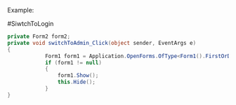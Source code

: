 Example: 

#SiwtchToLogin
```csharp title:switchToLogin
private Form2 form2;
private void switchToAdmin_Click(object sender, EventArgs e)
{
            Form1 form1 = Application.OpenForms.OfType<Form1().FirstOrDefault();
            if (form1 != null)
            {
                form1.Show(); 
                this.Hide();  
            }
}
```

